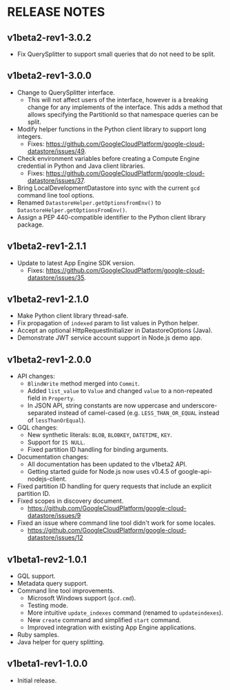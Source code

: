 RELEASE NOTES
=============

v1beta2-rev1-3.0.2
------------------
- Fix QuerySplitter to support small queries that do not need to be split.

v1beta2-rev1-3.0.0
------------------
- Change to QuerySplitter interface.
  - This will not affect users of the interface, however is a breaking change for
    any implements of the interface. This adds a method that allows specifying
    the PartitionId so that namespace queries can be split.
- Modify helper functions in the Python client library to support long integers.
  - Fixes: https://github.com/GoogleCloudPlatform/google-cloud-datastore/issues/49.
- Check environment variables before creating a Compute Engine credential in Python and Java client libraries.
  - Fixes: https://github.com/GoogleCloudPlatform/google-cloud-datastore/issues/37.
- Bring LocalDevelopmentDatastore into sync with the current `gcd` command line tool options.
- Renamed `DatastoreHelper.getOptionsfromEnv()` to `DatastoreHelper.getOptionsFromEnv()`.
- Assign a PEP 440-compatible identifier to the Python client library package.

v1beta2-rev1-2.1.1
------------------
- Update to latest App Engine SDK version.
  - Fixes: https://github.com/GoogleCloudPlatform/google-cloud-datastore/issues/35.

v1beta2-rev1-2.1.0
------------------
- Make Python client library thread-safe.
- Fix propagation of `indexed` param to list values in Python helper.
- Accept an optional HttpRequestInitializer in DatastoreOptions (Java).
- Demonstrate JWT service account support in Node.js demo app.

v1beta2-rev1-2.0.0
------------------
- API changes:
  - `BlindWrite` method merged into `Commit`.
  - Added `list_value` to `Value` and changed `value` to a non-repeated field in `Property`.
  - In JSON API, string constants are now uppercase and underscore-separated instead of camel-cased (e.g. `LESS_THAN_OR_EQUAL` instead of `lessThanOrEqual`).
- GQL changes:
  - New synthetic literals: `BLOB`, `BLOBKEY`, `DATETIME`, `KEY`.
  - Support for `IS NULL`.
  - Fixed partition ID handling for binding arguments.
- Documentation changes:
  - All documentation has been updated to the v1beta2 API.
  - Getting started guide for Node.js now uses v0.4.5 of google-api-nodejs-client.
- Fixed partition ID handling for query requests that include an explicit partition ID.
- Fixed scopes in discovery document.
  - https://github.com/GoogleCloudPlatform/google-cloud-datastore/issues/9
- Fixed an issue where command line tool didn't work for some locales.
  - https://github.com/GoogleCloudPlatform/google-cloud-datastore/issues/12

v1beta1-rev2-1.0.1
------------------
- GQL support.
- Metadata query support.
- Command line tool improvements.
  - Microsoft Windows support (`gcd.cmd`).
  - Testing mode.
  - More intuitive `update_indexes` command (renamed to `updateindexes`).
  - New `create` command and simplified `start` command.
  - Improved integration with existing App Engine applications.
- Ruby samples.
- Java helper for query splitting.

v1beta1-rev1-1.0.0
------------------
- Initial release.
